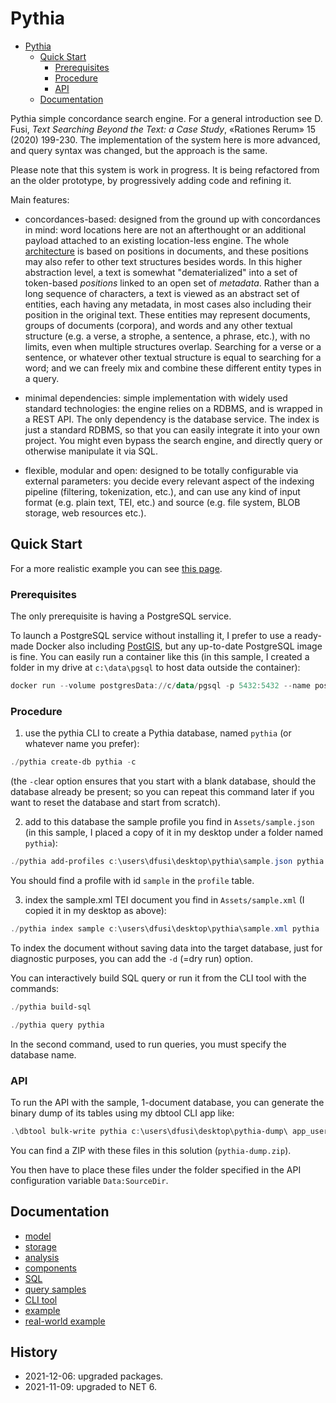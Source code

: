 # Pythia

- [Pythia](#pythia)
  - [Quick Start](#quick-start)
    - [Prerequisites](#prerequisites)
    - [Procedure](#procedure)
    - [API](#api)
  - [Documentation](#documentation)

Pythia simple concordance search engine. For a general introduction see D. Fusi, _Text Searching Beyond the Text: a Case Study_, «Rationes Rerum» 15 (2020) 199-230. The implementation of the system here is more advanced, and query syntax was changed, but the approach is the same.

Please note that this system is work in progress. It is being refactored from an the older prototype, by progressively adding code and refining it.

Main features:

- concordances-based: designed from the ground up with concordances in mind: word locations here are not an afterthought or an additional payload attached to an existing location-less engine. The whole [architecture](./doc/model.md) is based on positions in documents, and these positions may also refer to other text structures besides words. In this higher abstraction level, a text is somewhat "dematerialized" into a set of token-based _positions_ linked to an open set of _metadata_. Rather than a long sequence of characters, a text is viewed as an abstract set of entities, each having any metadata, in most cases also including their position in the original text. These entities may represent documents, groups of documents (corpora), and words and any other textual structure (e.g. a verse, a strophe, a sentence, a phrase, etc.), with no limits, even when multiple structures overlap. Searching for a verse or a sentence, or whatever other textual structure is equal to searching for a word; and we can freely mix and combine these different entity types in a query.

- minimal dependencies: simple implementation with widely used standard technologies: the engine relies on a RDBMS, and is wrapped in a REST API. The only dependency is the database service. The index is just a standard RDBMS, so that you can easily integrate it into your own project. You might even bypass the search engine, and directly query or otherwise manipulate it via SQL.

- flexible, modular and open: designed to be totally configurable via external parameters: you decide every relevant aspect of the indexing pipeline (filtering, tokenization, etc.), and can use any kind of input format (e.g. plain text, TEI, etc.) and source (e.g. file system, BLOB storage, web resources etc.).

## Quick Start

For a more realistic example you can see [this page](./doc/example.md).

### Prerequisites

The only prerequisite is having a PostgreSQL service.

To launch a PostgreSQL service without installing it, I prefer to use a ready-made Docker also including [PostGIS](https://postgis.net/install/), but any up-to-date PostgreSQL image is fine. You can easily run a container like this (in this sample, I created a folder in my drive at `c:\data\pgsql` to host data outside the container):

```ps1
docker run --volume postgresData://c/data/pgsql -p 5432:5432 --name postgres -e POSTGRES_PASSWORD=postgres -d postgis/postgis:13-master
```

### Procedure

1. use the pythia CLI to create a Pythia database, named `pythia` (or whatever name you prefer):

```ps1
./pythia create-db pythia -c
```

(the `-c`lear option ensures that you start with a blank database, should the database already be present; so you can repeat this command later if you want to reset the database and start from scratch).

2. add to this database the sample profile you find in `Assets/sample.json` (in this sample, I placed a copy of it in my desktop under a folder named `pythia`):

```ps1
./pythia add-profiles c:\users\dfusi\desktop\pythia\sample.json pythia
```

You should find a profile with id `sample` in the `profile` table.

3. index the sample.xml TEI document you find in `Assets/sample.xml` (I copied it in my desktop as above):

```ps1
./pythia index sample c:\users\dfusi\desktop\pythia\sample.xml pythia
```

To index the document without saving data into the target database, just for diagnostic purposes, you can add the `-d` (=dry run) option.

You can interactively build SQL query or run it from the CLI tool with the commands:

```ps1
./pythia build-sql

./pythia query pythia
```

In the second command, used to run queries, you must specify the database name.

### API

To run the API with the sample, 1-document database, you can generate the binary dump of its tables using my dbtool CLI app like:

```ps1
.\dbtool bulk-write pythia c:\users\dfusi\desktop\pythia-dump\ app_user,app_role,app_role_claim,app_user_role,app_user_claim,app_user_login,app_user_token,corpus,profile,document,document_attribute,document_corpus,document_structure,token,occurrence,occurrence_attribute,structure,structure_attribute -t pgsql
```

You can find a ZIP with these files in this solution (`pythia-dump.zip`).

You then have to place these files under the folder specified in the API configuration variable `Data:SourceDir`.

## Documentation

- [model](./doc/model.md)
- [storage](./doc/storage.md)
- [analysis](./doc/analysis.md)
- [components](./doc/components.md)
- [SQL](./doc/sql.md)
- [query samples](./doc/query-samples.md)
- [CLI tool](./doc/cli.md)
- [example](./doc/example.md)
- [real-world example](./doc/example-ac.md)

## History

- 2021-12-06: upgraded packages.
- 2021-11-09: upgraded to NET 6.
